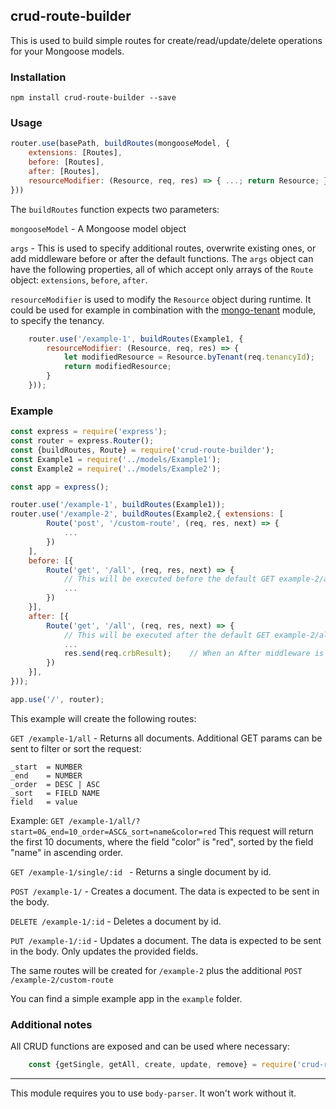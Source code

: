 ## crud-route-builder
This is used to build simple routes for create/read/update/delete operations for your Mongoose models.

### Installation
``npm install crud-route-builder --save``

### Usage

```js
router.use(basePath, buildRoutes(mongooseModel, {
    extensions: [Routes],
    before: [Routes],
    after: [Routes],
    resourceModifier: (Resource, req, res) => { ...; return Resource; }
}))
```

The `buildRoutes` function expects two parameters:

`mongooseModel` - A Mongoose model object

`args` - This is used to specify additional routes, overwrite existing ones, or add middleware before or after the default functions.
The `args` object can have the following properties, all of which accept only arrays of the `Route` object: `extensions`, `before`, `after`.
  
`resourceModifier` is used to modify the `Resource` object during runtime.
 It could be used for example in combination with the [mongo-tenant](https://www.npmjs.com/package/mongo-tenant) module,
 to specify the tenancy.
 
```js
    router.use('/example-1', buildRoutes(Example1, {
        resourceModifier: (Resource, req, res) => {
            let modifiedResource = Resource.byTenant(req.tenancyId);
            return modifiedResource;
        }
    }));
```

### Example

```js
const express = require('express');
const router = express.Router();
const {buildRoutes, Route} = require('crud-route-builder');
const Example1 = require('../models/Example1');
const Example2 = require('../models/Example2');

const app = express();

router.use('/example-1', buildRoutes(Example1));
router.use('/example-2', buildRoutes(Example2,{ extensions: [
        Route('post', '/custom-route', (req, res, next) => {
            ...
        })
    ],
    before: [{
        Route('get', '/all', (req, res, next) => {
            // This will be executed before the default GET example-2/all functionality
            ...
        })
    }],
    after: [{
        Route('get', '/all', (req, res, next) => {
            // This will be executed after the default GET example-2/all functionality 
            ...
            res.send(req.crbResult);    // When an After middleware is specified the result is saved in req.cebResult
        })
    }],
}));

app.use('/', router);
```

This example will create the following routes:

``GET /example-1/all`` - Returns all documents. Additional GET params can be sent to filter or sort the request:

    _start  = NUMBER
    _end    = NUMBER
    _order  = DESC | ASC    
    _sort   = FIELD NAME    
    field   = value
    
Example: `GET /example-1/all/?start=0&_end=10_order=ASC&_sort=name&color=red` 
This request will return the first 10 documents, where the field "color" is "red", 
sorted by the field "name" in ascending order.

``GET /example-1/single/:id `` - Returns a single document by id.

``POST /example-1/`` - Creates a document. The data is expected to be sent in the body. 

``DELETE /example-1/:id`` - Deletes a document by id.

``PUT /example-1/:id`` - Updates a document. The data is expected to be sent in the body. Only updates the provided fields.

The same routes will be created for `/example-2` plus the additional `POST /example-2/custom-route`

You can find a simple example app in the `example` folder. 

### Additional notes

All CRUD functions are exposed and can be used where necessary: 

```js
    const {getSingle, getAll, create, update, remove} = require('crud-route-builder');
```

---

This module requires you to use `body-parser`. It won't work without it.